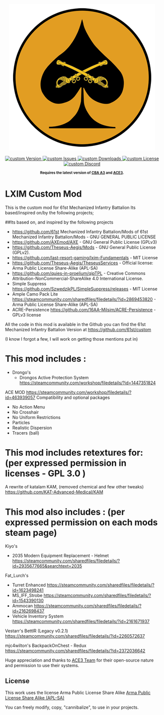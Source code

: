 <p align="center">
    <img src="art\Spade Yellow_512.png" width="480">
</p>


<p align="center">
    <a href="https://github.com/61st/custom/releases/latest">
        <img src="https://img.shields.io/github/release/61st/custom.svg?style=flat-square&label=Version" alt="custom Version">
    </a>
    <a href="https://github.com/61st/custom/issues">
        <img src="https://img.shields.io/github/issues-raw/61st/custom.svg?style=flat-square&label=Issues" alt="custom Issues">
    </a>
    <a href="https://github.com/61st/custom/releases">
        <img src="https://img.shields.io/github/downloads/61st/custom/total.svg?style=flat-square&label=Downloads" alt="custom Downloads">
    </a>
    <a href="https://github.com/61st/custom/blob/master/LICENSE">
        <img src="https://img.shields.io/badge/License-GPLv2-red.svg?style=flat-square" alt="custom License">
    </a>
    <a href="https://discord.gg/61st-mechanized">
        <img src="https://img.shields.io/badge/Discord-Join-darkviolet.svg?style=flat-square" alt="custom Discord">
    </a>
</p>

<p align="center">
    <sup><strong>Requires the latest version of <a href="https://github.com/CBATeam/CBA_A3/releases">CBA A3</a> and <a href="https://github.com/acemod/ACE3/releases">ACE3</a>.<br/></strong></sup>
</p>

# LXIM Custom Mod

This is the custom mod for 61st Mechanized Infantry Battalion
Its based/inspired on/by the following projects;

##Its based on, and inspired by the following projects
- https://github.com/61st Mechanized Infantry Battalion/Mods of 61st Mechanized Infantry Battalion/Mods  -  GNU GENERAL PUBLIC LICENSE
- https://github.com/AXEmod/AXE - GNU General Public License (GPLv3)
- https://github.com/Theseus-Aegis/Mods - GNU General Public License (GPLv2).
- https://github.com/last-resort-gaming/lxim-Fundamentals - MIT License
- https://github.com/Theseus-Aegis/TheseusServices - Official license: Arma Public License Share-Alike (APL-SA)
- https://github.com/quies-in-proelium/qipTPL - Creative Commons Attribution-NonCommercial-ShareAlike 4.0 International License.
- Simple Suppress https://github.com/SzwedzikPL/SimpleSuppress/releases - MIT License
- Ample Camo Pack Lite https://steamcommunity.com/sharedfiles/filedetails/?id=2869453820  - Arma Public License Share-Alike (APL-SA)
- ACRE-Persistence  https://github.com/16AA-Milsim/ACRE-Persistence - GPLv3 license


All the code in this mod is available in the Github
you can find the 61st Mechanized Infantry Battalion Version at https://github.com/61st/custom

(I know I forgot a few, I will work on getting those mentions put in)
# This mod includes :
- Drongo's 
    - Drongos Active Protection System https://steamcommunity.com/workshop/filedetails/?id=1447351824


ACE MOD https://steamcommunity.com/workshop/filedetails/?id=463939057
  Compatibility and optional packages
  - No Action Menu
  - No Crosshair
  - No Uniform Restrictions
  - Particles
  - Realistic Dispersion
  - Tracers (ball)

# This mod includes retextures for: (per expressed permission in licenses  - GPL 3.0 )
A rewrite of katalam KAM, (removed chemical and few other tweaks)
https://github.com/KAT-Advanced-Medical/KAM 


# This mod also includes : (per expressed permission on each mods steam page)
Kiyo's 
- 2035 Modern Equipment Replacement - Helmet https://steamcommunity.com/sharedfiles/filedetails/?id=2935677665&searchtext=2035

Fat_Lurch's
- Turret Enhanced https://steamcommunity.com/sharedfiles/filedetails/?id=1623498241
- MS_IFF_Strobe https://steamcommunity.com/sharedfiles/filedetails/?id=1543390130
- Ammocan https://steamcommunity.com/sharedfiles/filedetails/?id=2162698437
- Vehicle Inventory System https://steamcommunity.com/sharedfiles/filedetails/?id=2161671937

Vestarr's
BettIR (Legacy v0.2.1) https://steamcommunity.com/sharedfiles/filedetails/?id=2260572637

mjc4wilton's
BackpackOnChest - Redux https://steamcommunity.com/sharedfiles/filedetails/?id=2372036642

Huge appreciation and thanks to [ACE3 Team](http://ace3mod.com/team.html) for their open-source nature and permission to use their systems.

## License
This work uses the license Arma Public License Share Alike [Arma Public License Share Alike (APL-SA)](https://www.bohemia.net/community/licenses/arma-public-license-share-alike)

You can freely modify, copy, "cannibalize", to use in your projects.
